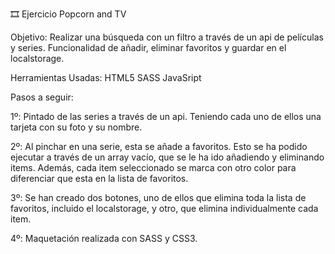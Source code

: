 🎞 Ejercicio Popcorn and TV

Objetivo: Realizar una búsqueda con un filtro a través de un api de películas y series. Funcionalidad de añadir, eliminar favoritos y guardar en el localstorage.

Herramientas Usadas:
HTML5
SASS
JavaSript

Pasos a seguir:

1º: Pintado de las series a través de un api. Teniendo cada uno de ellos una tarjeta con su foto y su nombre.

2º: Al pinchar en una serie, esta se añade a favoritos. Esto se ha podido ejecutar a través de un array vacío, que se le ha ido añadiendo y eliminando items. Además, cada item seleccionado se marca con otro color para diferenciar que esta en la lista de favoritos.

3º: Se han creado dos botones, uno de ellos que elimina toda la lista de favoritos, incluido el localstorage, y otro, que elimina individualmente cada item.

4º: Maquetación realizada con SASS y CSS3.

